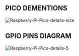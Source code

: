 ## PICO DEMENTIONS

![Raspberry-Pi-Pico-details-size](https://user-images.githubusercontent.com/34151610/144731841-11f8cfa3-2570-45c8-b114-542a37ac27bf.jpg)

## GPIO PINS DIAGRAM

![Raspberry-Pi-Pico-details-5](https://user-images.githubusercontent.com/34151610/144731844-721c7db7-81b5-42a4-ad4e-145f5310c4b7.jpg)
